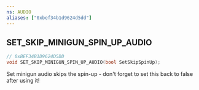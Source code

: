 ```yaml
---
ns: AUDIO
aliases: ["0xbef34b1d9624d5dd"]
---
```

## SET_SKIP_MINIGUN_SPIN_UP_AUDIO

```c
// 0xBEF34B1D9624D5DD
void SET_SKIP_MINIGUN_SPIN_UP_AUDIO(bool SetSkipSpinUp);
```

Set minigun audio skips the spin-up - don't forget to set this back to false after using it!

